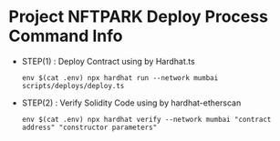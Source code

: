 # Project NFTPARK Deploy Process Command Info

+ STEP(1) : Deploy Contract using by Hardhat.ts
    ```
    env $(cat .env) npx hardhat run --network mumbai scripts/deploys/deploy.ts
    ```
+ STEP(2) : Verify Solidity Code using by hardhat-etherscan
    ```
    env $(cat .env) npx hardhat verify --network mumbai "contract address" "constructor parameters"
    ```